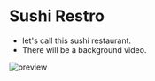 # Sushi Restro

- let's call this sushi restaurant.
- There will be a background video.

![preview](preview/sushi-restro.gif)
